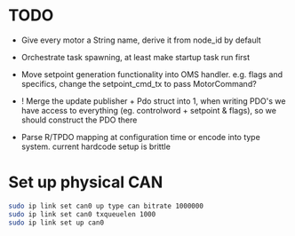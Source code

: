# TODO

- Give every motor a String name, derive it from node_id by default

- Orchestrate task spawning, at least make startup task run first

- Move setpoint generation functionality into OMS handler. e.g. flags and
  specifics, change the setpoint_cmd_tx to pass MotorCommand?

- ! Merge the update publisher + Pdo struct into 1, when writing PDO's we have
  access to everything (eg. controlword + setpoint & flags), so we should construct the PDO there

- Parse R/TPDO mapping at configuration time or encode into type system. current
  hardcode setup is brittle

# Set up physical CAN

```bash
sudo ip link set can0 up type can bitrate 1000000
sudo ip link set can0 txqueuelen 1000
sudo ip link set up can0
```
